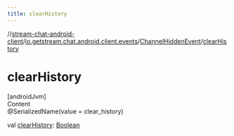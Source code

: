 ```yaml
---
title: clearHistory
---
```

//[stream-chat-android-client](../../../index.md)/[io.getstream.chat.android.client.events](../index.md)/[ChannelHiddenEvent](index.md)/[clearHistory](clearHistory.md)



# clearHistory  
[androidJvm]  
Content  
@SerializedName(value = clear_history)  
  
val [clearHistory](clearHistory.md): [Boolean](https://kotlinlang.org/api/latest/jvm/stdlib/kotlin/-boolean/index.html)  



